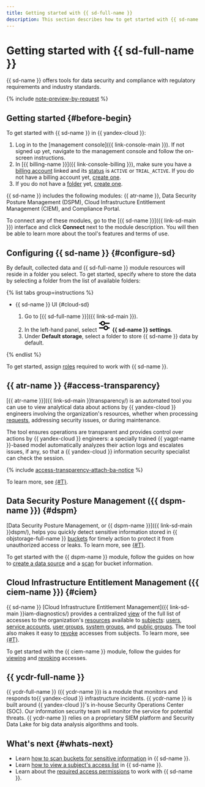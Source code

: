 ```yaml
---
title: Getting started with {{ sd-full-name }}
description: This section describes how to get started with {{ sd-name }} and make use of its tools.
---
```


# Getting started with {{ sd-full-name }}

{{ sd-name }} offers tools for data security and compliance with regulatory requirements and industry standards.

{% include [note-preview-by-request](../_includes/note-preview-by-request.md) %}

## Getting started {#before-begin}

To get started with {{ sd-name }} in {{ yandex-cloud }}:

1. Log in to the [management console]({{ link-console-main }}). If not signed up yet, navigate to the management console and follow the on-screen instructions.
1. In [{{ billing-name }}]({{ link-console-billing }}), make sure you have a [billing account](../billing/concepts/billing-account.md) linked and its [status](../billing/concepts/billing-account-statuses.md) is `ACTIVE` or `TRIAL_ACTIVE`. If you do not have a billing account yet, [create one](../billing/quickstart/index.md#create_billing_account).
1. If you do not have a [folder](../resource-manager/concepts/resources-hierarchy.md#folder) yet, [create one](../resource-manager/operations/folder/create.md).

{{ sd-name }} includes the following modules: {{ atr-name }}, Data Security Posture Management (DSPM), Cloud Infrastructure Entitlement Management (CIEM), and Compliance Portal.

To connect any of these modules, go to the [{{ sd-name }}]({{ link-sd-main }}) interface and click **Connect** next to the module description. You will then be able to learn more about the tool's features and terms of use.

## Configuring {{ sd-name }} {#configure-sd}

By default, collected data and {{ sd-full-name }} module resources will reside in a folder you select. To get started, specify where to store the data by selecting a folder from the list of available folders:

{% list tabs group=instructions %}

- {{ sd-name }} UI {#cloud-sd}

  1. Go to [{{ sd-full-name }}]({{ link-sd-main }}).
  1. In the left-hand panel, select ![sliders](../_assets/console-icons/sliders.svg) **{{ sd-name }} settings**.
  1. Under **Default storage**, select a folder to store {{ sd-name }} data by default.

{% endlist %}

To get started, assign [roles](./security/index.md) required to work with {{ sd-name }}.

## {{ atr-name }} {#access-transparency}

[{{ atr-name }}]({{ link-sd-main }}transparency/) is an automated tool you can use to view analytical data about actions by {{ yandex-cloud }} engineers involving the organization's resources, whether when processing [requests](../support/overview.md), addressing security issues, or during maintenance.

The tool ensures operations are transparent and provides control over actions by {{ yandex-cloud }} engineers: a specially trained {{ yagpt-name }}-based model automatically analyzes their action logs and escalates issues, if any, so that a {{ yandex-cloud }} information security specialist can check the session.

{% include [access-transparency-attach-ba-notice](../_includes/security-deck/access-transparency-attach-ba-notice.md) %}

To learn more, see [{#T}](./concepts/access-transparency.md).

## Data Security Posture Management ({{ dspm-name }}) {#dspm}

[Data Security Posture Management, or {{ dspm-name }}]({{ link-sd-main }}dspm/), helps you quickly detect sensitive information stored in {{ objstorage-full-name }} [buckets](../storage/concepts/bucket.md) for timely action to protect it from unauthorized access or leaks. To learn more, see [{#T}](./concepts/dspm.md).

To get started with the {{ dspm-name }} module, follow the guides on how to [create a data source](./operations/dspm/create-data-source.md) and a [scan](./operations/dspm/create-scan.md) for bucket information.

## Cloud Infrastructure Entitlement Management ({{ ciem-name }}) {#ciem}

{{ sd-name }} [Cloud Infrastructure Entitlement Management]({{ link-sd-main }}iam-diagnostics/) provides a centralized [view](./operations/ciem/view-permissions.md) of the full list of accesses to the organization's [resources](../iam/concepts/access-control/resources-with-access-control.md) available to [subjects](../iam/concepts/access-control/index.md#subject): [users](../overview/roles-and-resources.md#users), [service accounts](../iam/concepts/users/service-accounts.md), [user groups](../organization/concepts/groups.md), [system groups](../iam/concepts/access-control/system-group.md), and [public groups](../iam/concepts/access-control/public-group.md). The tool also makes it easy to [revoke](./operations/ciem/revoke-permissions.md) accesses from subjects. To learn more, see [{#T}](./concepts/ciem.md).

To get started with the {{ ciem-name }} module, follow the guides for [viewing](./operations/ciem/view-permissions.md) and [revoking](./operations/ciem/revoke-permissions.md) accesses.

## {{ ycdr-full-name }}

{{ ycdr-full-name }} ({{ ycdr-name }}) is a module that monitors and responds to{{ yandex-cloud }} infrastructure incidents. {{ ycdr-name }} is built around {{ yandex-cloud }}'s in-house Security Operations Center (SOC). Our information security team will monitor the service for potential threats. {{ ycdr-name }} relies on a proprietary SIEM platform and Security Data Lake for big data analysis algorithms and tools.


## What's next {#whats-next}

* Learn [how to scan buckets for sensitive information](./operations/dspm/create-scan.md) in {{ sd-name }}.
* Learn [how to view a subject's access list](./operations/ciem/view-permissions.md) in {{ sd-name }}.
* Learn about the [required access permissions](./security/index.md) to work with {{ sd-name }}.